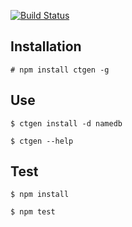 [![Build Status](https://travis-ci.org/spaceship-labs/ctgen.svg)](https://travis-ci.org/spaceship-labs/ctgen)

## Installation

```
# npm install ctgen -g
```

## Use

```
$ ctgen install -d namedb
```
```
$ ctgen --help
```


## Test

```
$ npm install
```
```
$ npm test
```
